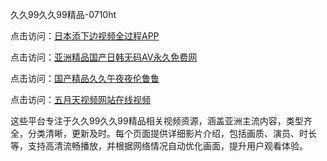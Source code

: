 久久99久久99精品-0710ht

点击访问：<a href="https://heiliaoow5kzm.pages.dev">日本添下边视频全过程APP</a>

点击访问：<a href="https://heiliao2dmwwy.pages.dev">亚洲精品国产日韩无码AV永久免费网</a>

点击访问：<a href="https://heiliaoll4qsx.pages.dev">国产精品久久午夜夜伦鲁鲁</a>

点击访问：<a href="https://heiliaowzu4ur.pages.dev">五月天视频网站在线视频</a>

这些平台专注于久久99久久99精品相关视频资源，涵盖亚洲主流内容，类型齐全，分类清晰，更新及时。每个页面提供详细影片介绍，包括画质、演员、时长等，支持高清流畅播放，并根据网络情况自动优化画面，提升用户观看体验。

<span style="display:none;">[Canonical link](https://github.com/chieu20250710/chieu10 ）</span>
